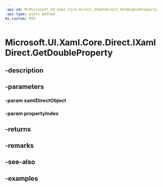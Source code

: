 ```yaml
---
-api-id: M:Microsoft.UI.Xaml.Core.Direct.IXamlDirect.GetDoubleProperty(Microsoft.UI.Xaml.Core.Direct.XamlDirectObject,Microsoft.UI.Xaml.Core.Direct.XamlPropertyIndex)
-api-type: winrt method
ms.custom: RS5
---
```


<!-- Method syntax.
public double IXamlDirect.GetDoubleProperty(XamlDirectObject xamlDirectObject, XamlPropertyIndex propertyIndex)
-->

# Microsoft.UI.Xaml.Core.Direct.IXamlDirect.GetDoubleProperty

## -description

## -parameters
### -param xamlDirectObject

### -param propertyIndex

## -returns

## -remarks

## -see-also

## -examples


